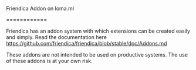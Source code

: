 Friendica Addon on loma.ml

============

Friendica has an addon system with which extensions can be created easily and simply. Read the documentation here https://github.com/friendica/friendica/blob/stable/doc/Addons.md

These addons are not intended to be used on productive systems. The use of these addons is at your own risk.
